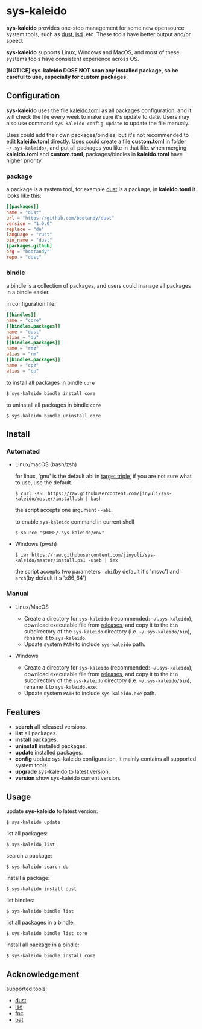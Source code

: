 # sys-kaleido

**sys-kaleido** provides one-stop management for some new opensource system tools, such as [dust](https://github.com/bootandy/dust), [lsd](https://github.com/lsd-rs/lsd) .etc. These tools have better output and/or speed.

**sys-kaleido** supports Linux, Windows and MacOS, and most of these systems tools have consistent experience across OS.

**[NOTICE] sys-kaleido DOSE NOT scan any installed package, so be careful to use, especially for custom packages.**

## Configuration

**sys-kaleido** uses the file [kaleido.toml](https://raw.githubusercontent.com/jinyuli/sys-kaleido/master/kaleido.toml) as all packages configuration, and it will check the file every week to make sure it's update to date. Users may also use command `sys-kaleido config update` to update the file manualy.

Uses could add their own packages/bindles, but it's not recommended to edit **kaleido.toml** directly. Uses could create a file **custom.toml** in folder `~/.sys-kaleido/`, and put all packages you like in that file. when merging **kaleido.toml** and **custom.toml**, packages/bindles in **kaleido.toml** have higher priority.

### package
a package is a system tool, for example [dust](https://github.com/bootandy/dust) is a package, in **kaleido.toml** it looks like this:
```toml
[[packages]]
name = "dust"
url = "https://github.com/bootandy/dust"
version = "1.0.0"
replace = "du"
language = "rust"
bin_name = "dust"
[packages.github]
org = "bootandy"
repo = "dust"
```

### bindle
a bindle is a collection of packages, and users could manage all packages in a bindle easier.

in configuration file:
```toml
[[bindles]]
name = "core"
[[bindles.packages]]
name = "dust"
alias = "du"
[[bindles.packages]]
name = "rmz"
alias = "rm"
[[bindles.packages]]
name = "cpz"
alias = "cp"
```

to install all packages in bindle `core`
```shell
$ sys-kaleido bindle install core
```

to uninstall all packages in bindle `core`
```shell
$ sys-kaleido bindle uninstall core
```

## Install

### Automated

- Linux/macOS (bash/zsh)

  for linux, 'gnu' is the default abi in [target triple](https://doc.rust-lang.org/cargo/commands/cargo-build.html), if you are not sure what to use, use the default.
  ```shell
  $ curl -sSL https://raw.githubusercontent.com/jinyuli/sys-kaleido/master/install.sh | bash
  ```
  the script accepts one argument `--abi`.

  to enable `sys-kaleido` command in current shell
  ```shell
  $ source "$HOME/.sys-kaleido/env"
  ```

- Windows (pwsh)

  ```pwsh
  $ iwr https://raw.githubusercontent.com/jinyuli/sys-kaleido/master/install.ps1 -useb | iex
  ```
  the script accepts two parameters `-abi`(by default it's 'msvc') and `-arch`(by default it's 'x86_64')

### Manual 

- Linux/MacOS
    - Create a directory for `sys-kaleido` (recommended: `~/.sys-kaleido`), download executable file from [releases](https://github.com/jinyuli/sys-kaleido/releases), and copy it to the `bin` subdirectory of the `sys-kaleido` directory (i.e. `~/.sys-kaleido/bin`), rename it to `sys-kaleido`.
    - Update system `PATH` to include `sys-kaleido` path.

- Windows
    - Create a directory for `sys-kaleido` (recommended: `~/.sys-kaleido`), download executable file from [releases](https://github.com/jinyuli/sys-kaleido/releases), and copy it to the `bin` subdirectory of the `sys-kaleido` directory (i.e. `~/.sys-kaleido/bin`), rename it to `sys-kaleido.exe`.
    - Update system `PATH` to include `sys-kaleido.exe` path.

## Features

* **search** all released versions.
* **list** all packages.
* **install** packages.
* **uninstall** installed packages.
* **update** installed packages.
* **config** update sys-kaleido configuration, it mainly contains all supported system tools.
* **upgrade** sys-kaleido to latest version.
* **version** show sys-kaleido current version.

## Usage

update **sys-kaleido** to latest version:
```shell
$ sys-kaleido update
```

list all packages:
```shell
$ sys-kaleido list
```

search a package:
```shell
$ sys-kaleido search du
```

install a package:
```shell
$ sys-kaleido install dust
```

list bindles:
```shell
$ sys-kaleido bindle list
```

list all packages in a bindle:
```shell
$ sys-kaleido bindle list core
```

install all package in a bindle:
```shell
$ sys-kaleido bindle install core
```

## Acknowledgement

supported tools:

* [dust](https://github.com/bootandy/dust)
* [lsd](https://github.com/lsd-rs/lsd)
* [fnc](https://github.com/supercilex/fuc)
* [bat](https://github.com/sharkdp/bat)

